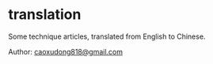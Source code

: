translation
===========

Some technique articles, translated from English to Chinese.

Author: caoxudong818@gmail.com